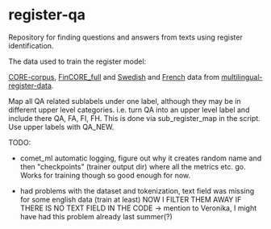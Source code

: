 # register-qa

Repository for finding questions and answers from texts using register identification. 

The data used to train the register model:

[CORE-corpus](https://github.com/TurkuNLP/CORE-corpus), [FinCORE_full](https://github.com/TurkuNLP/FinCORE_full/releases/tag/v1.0) and [Swedish](https://github.com/TurkuNLP/multilingual-register-data/tree/main/SweCORE/files-with-mt) and [French](https://github.com/TurkuNLP/multilingual-register-data/tree/main/FreCORE/files-with-mt) data from [multilingual-register-data](https://github.com/TurkuNLP/multilingual-register-data).

Map all QA related sublabels under one label, although they may be in different upper level categories. i.e. turn QA into an upper level label and include there QA, FA, FI, FH. This is done via sub_register_map in the script. Use upper labels with QA_NEW.

TODO:

- comet_ml automatic logging, figure out why it creates random name and then "checkpoints" (trainer output dir) where all the metrics etc. go. Works for training though so good enough for now.

- had problems with the dataset and tokenization, text field was missing for some english data (train at least) 
NOW I FILTER THEM AWAY IF THERE IS NO TEXT FIELD IN THE CODE
-> mention to Veronika, I might have had this problem already last summer(?)